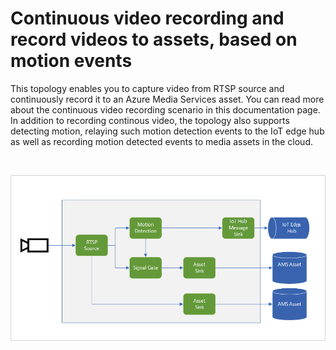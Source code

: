 # Continuous video recording and record videos to assets, based on motion events

This topology enables you to capture video from RTSP source and continuously record it to an Azure Media Services asset. You can read more about the continuous video recording scenario in this documentation page.
In addition to recording continous video, the topology also supports detecting motion, relaying such motion detection events to the IoT edge hub as well as recording motion detected events to media assets in the cloud. 

<br>
<p align="center">
  <img src="./topology.png" title="Continuous video recording to AMS asset along with motion detected AMS assets"/>
</p>
<br>
